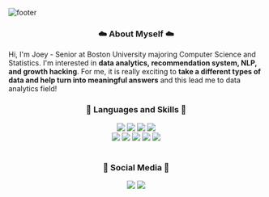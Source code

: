 ![footer](https://capsule-render.vercel.app/api?type=wave&color=A9CBD7&section=footer&height=130&text=Eunyeong(Joey)%20Park&fontSize=57&animation=twinkling&fontAlignY=45&fontColor=&desc=Boston%20University%20CS%20Stats&descSize=17.5&descAlignY=72&descAlign=69)
<h3 align="center" dir="auto"> ☁️ About Myself ☁️ </h3>

Hi, I'm Joey - Senior at Boston University majoring Computer Science and Statistics. I'm interested in **data analytics, recommendation system, NLP, and growth hacking**. For me, it is really exciting to **take a different types of data and help turn into meaningful answers** and this lead me to data analytics field! 
<br />


<h3 align="center" dir="auto"> 🌱 Languages and Skills 🌱 </h3>
<div align="center">
  <img src="https://img.shields.io/badge/Python-3766AB?style=flat-square&logo=Python&logoColor=white"/> <img src=
  "https://img.shields.io/badge/R-276DC3?style=flat-square&logo=R&logoColor=white"/> <img src=
  "https://img.shields.io/badge/MySQL-4479A1?style=flat-square&logo=MySQL&logoColor=white"/> <img src=
  "https://img.shields.io/badge/Pandas-150458?style=flat-square&logo=pandas&logoColor=white"/> </br> <img src=
  "https://img.shields.io/badge/CSS3-1572B6?style=flat-square&logo=CSS3&logoColor=white"/> <img src=
  "https://img.shields.io/badge/HTML5-E34F26?style=flat-square&logo=HTML5&logoColor=white"/> <img src=
  "https://img.shields.io/badge/Tableau-E97627?style=flat-square&logo=tableau&logoColor=white"/> <img src=
  "https://img.shields.io/badge/OCaml-EC6813?style=flat-square&logo=OCaml&logoColor=white"/> <img src=
  "https://img.shields.io/badge/Microsoft Excel-217346?style=flat-square&logo=Microsoft Excel&logoColor=white"/>   
 </div>
 <br />

<h3 align="center" dir="auto"> 💬 Social Media 💬 </h3>
<div align="center">
<a href="https://www.instagram.com/tulipeyeong/" target="_blank"><img src="https://img.shields.io/badge/instagram-E4405F?style=flat-square&logo=instagram&logoColor=white"/></a>
<a href="https://www.linkedin.com/in/eunyeong-park-57b867206/" target="_blank"><img src="https://img.shields.io/badge/LinkedIN-0A66C2?style=flat-square&logo=LinkedIN&logoColor=white"/></a>
</div>

